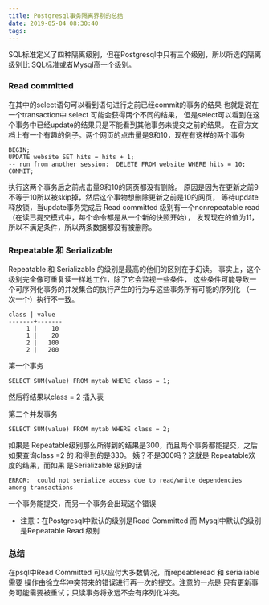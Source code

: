 ```yaml
---
title: Postgresql事务隔离界别的总结
date: 2019-05-04 08:30:40
tags:
---
```

SQL标准定义了四种隔离级别，但在Postgresql中只有三个级别，所以所选的隔离级别比
SQL标准或者Mysql高一个级别。

### Read committed

在其中的select语句可以看到语句进行之前已经commit的事务的结果
也就是说在一个transaction中 select 可能会获得两个不同的结果，
但是select可以看到在这个事务中已经update的结果只是不能看到其他事务未提交之前的结果。
在官方文档上有一个有趣的例子。两个网页的点击量是9和10，现在有这样的两个事务
```
BEGIN;
UPDATE website SET hits = hits + 1;
-- run from another session:  DELETE FROM website WHERE hits = 10;
COMMIT;
```
执行这两个事务后之前点击量9和10的网页都没有删除。
原因是因为在更新之前9不等于10所以被skip掉，然后这个事物想删除更新之前是10的网页，
等待update释放锁，当update事务完成后 Read committed 级别有一个nonrepeatable read（在读已提交模式中，每个命令都是从一个新的快照开始），
发现现在的值为11，所以不满足条件，所以两条数据都没有被删除。

### Repeatable 和 Serializable
Repeatable 和 Serializable 的级别是最高的他们的区别在于幻读。
事实上，这个级别完全像可重复读一样地工作，除了它会监视一些条件，
这些条件可能导致一个可序列化事务的并发集合的执行产生的行为与这些事务所有可能的序列化
（一次一个）执行不一致。
```
class | value
-------+-------
     1 |    10
     1 |    20
     2 |   100
     2 |   200
```
第一个事务
```
SELECT SUM(value) FROM mytab WHERE class = 1;
```
然后将结果以class = 2 插入表

第二个并发事务
```
SELECT SUM(value) FROM mytab WHERE class = 2;
```
如果是 Repeatable级别那么所得到的结果是300，而且两个事务都能提交，之后如果查询class =2 的 和得到的是330。
姨？不是300吗？这就是 Repeatable欢度的结果，而如果 是Serializable 级别的话
```
ERROR:  could not serialize access due to read/write dependencies among transactions
```
一个事务能提交，而另一个事务会出现这个错误

* 注意：在Postgresql中默认的级别是Read Committed 而 Mysql中默认的级别是Repeatable Read 级别


### 总结
在psql中Read Committed 可以应付大多数情况，而repeableread 和 serialiable
需要 操作由徐立华冲突带来的错误进行再一次的提交。注意的一点是
只有更新事务可能需要被重试；只读事务将永远不会有序列化冲突。
